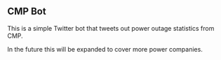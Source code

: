 CMP Bot
---

This is a simple Twitter bot that tweets out power outage statistics from CMP.

In the future this will be expanded to cover more power companies.